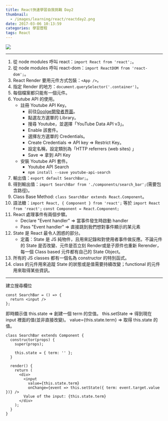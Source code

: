 ```yaml
---
title: React快速學習自我挑戰 Day2
thumbnail:
  - /images/learning/react/reactday2.png
date: 2017-03-06 10:13:59
categories: 學習歷程
tags: React
---
```

<img src="/images/learning/react/reactday2.png">

***
1. 從 node modules 呼叫 react：`import React from 'react';`。
2. 從 node modules 呼叫 react-dom：`import ReactDOM from 'react-dom';`。
3. React Render 要用元件方式包裝：`<App />`。
4. 指定 Render 的地方：`document.querySelector('.container')`。
5. 每個檔案都只能有一個元件。
6. Youtube API 的使用。
    - 註冊 Youtube API Key。
        * 前往[Goolge開發者界面](https://console.developers.google.com)。
        * 點選左方選單的 Library。
        * 搜尋 Youtube，並選擇「YouTube Data API v3」。
        * Enable 該套件。
        * 選擇左方選單的 Credentials。
        * Create Credentials => API key => Restrict Key。
        * 設定名稱，設定類別為「HTTP referrers (web sites) 」
        * Save => 拿到 API Key
    - 安裝 Youtube API 套件。
        * Youtube API Search
        * `npm install --save youtube-api-search`
7. 輸出值：`export default SearchBar;`。
8. 得到輸出值：`import SearchBar from './components/search_bar';`(需要包含路徑)。
9. Class Base Method: `class SearchBar extends React.Component`。
10. 語法糖：`import React, { Component } from 'react';` 等於
    `import React from 'react';`
    `const Component = React.Component;`
11. React 處理事件有兩個步驟。
    - Declare "Event handler" => 當事件發生時啟動 handler
    - Pass "Event handler" => 直接跳到我們想對事件顯示的某元素
12. State 是 React 最令人困惑的部分。
    - 定義：State 是 JS 純物件，且用來記錄和對使用者事件做反應。不論元件的 State 是否改變、元件是否立刻 Render或是子原件也重新 Rerender，每一個 Class based 元件都有自己的 State Object。
13. 所有的 JS classes 都有一個名為 constructor 的特別函式。
14. class 的元件用來追蹤 State 的狀態或是值需要持續改變；functional 的元件用來取得某些資訊。

***
建立搜尋欄位
```
const SearchBar = () => {
  return <input />
};
```
即時顯示值
this.state => 創建一個 term 的空值。
this.setState => 得到現在 input 裡面的值(並非直接改變)。
value={this.state.term} => 取得 this.state 的值。
```
class SearchBar extends Component {
  constructor(props) {
    super(props);

    this.state = { term: '' };
  }

  render() {
    return (
      <div>
        <input
          value={this.state.term}
          onChange={event => this.setState({ term: event.target.value })} />
        Value of the input: {this.state.term}
      </div>
    );
  }
}
```
